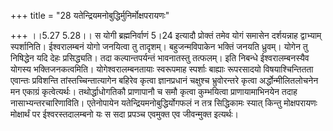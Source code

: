 +++
title = "28 यतेन्द्रियमनोबुद्धिर्मुनिर्मोक्षपरायणः"

+++
।।5.27 5.28।। स योगी ब्रह्मनिर्वाणं 5।24 इत्यादौ प्रोक्तं तमेव योगं
समासेन दर्शयन्नाह द्वाभ्याम् स्पर्शानिति। ईश्वरालम्बनं योगो जनयित्वा तु
तादृशम्। बहुजन्मविपाकेन भक्तिं जनयति ध्रुवम्। योगेन तु निषिद्धेन यदि
देहः प्रसिद्ध्यति। तदा कल्पान्तपर्यन्तं भावनातस्तु तत्फलम्। इति निबन्धे
ईश्वरालम्बनस्यैव योगस्य भक्तिजनकत्वमिति। योगेश्वरालम्बनतायाः स्वरूपमाह
स्पर्शाः बाह्याः रूपरसादयो विषयाश्चिन्तितता एवान्तः प्रविशन्ति
तांस्तच्चिन्तात्यागेन बहिरेव कृत्वा ज्ञानप्रधानं चक्षुश्च भ्रुवोरन्तरे
कृत्वा अर्द्धोन्मीलितलोचनेन मन एकाग्रं कृत्वेत्यर्थः। तथोर्द्धाधोगतिकौ
प्राणापानौ च समौ कृत्वा कुम्भयित्वा प्राणायामाभिनयेन तदाह
नासाभ्यन्तरचारिणाविति। एतेनोपायेन यतेन्द्रियमनोबुद्धिर्योगफलं न तत्र
सिद्धिकामः स्यात् किन्तु मोक्षपरायणः मोक्षार्थं पर ईश्वरस्तदालम्बनो यः स
सदा प्रपञ्च एवमुक्त एव जीवन्मुक्त इत्यर्थः।
